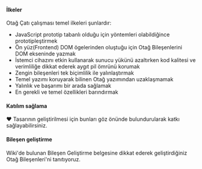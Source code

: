 #### İlkeler
Otağ Çatı çalışması temel ilkeleri şunlardır:

* JavaScript prototip tabanlı olduğu için yöntemleri olabildiğince prototipleştirmek
* Ön yüz(Frontend) DOM ögelerinden oluştuğu için Otağ Bileşenlerini DOM ekseninde yazmak
* İstemci cihazını etkin kullanarak sunucu yükünü azaltırken kod kalitesi ve verimliliğe dikkat ederek aygıt pil ömrünü korumak
* Zengin bileşenleri tek biçimlilik ile yalınlaştırmak
* Temel yazımı koruyarak bilinen Otağ yazımından uzaklaşmamak
* Yalınlık ve başarımı bir arada sağlamak
* En gerekli ve temel özellikleri barındırmak

#### Katılım sağlama
♥ Tasarının geliştirilmesi için bunları göz önünde bulundurularak katkı sağlayabilirsiniz.

#### Bileşen geliştirme
Wiki'de bulunan Bileşen Geliştirme belgesine dikkat ederek geliştirdiğiniz Otağ Bileşenleri'ni tanıtıyoruz.

